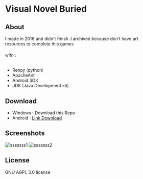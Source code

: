 # Visual Novel Buried


## About
I made in 2016 and didn't finish .I archived because don't have art resources to complete this games

###### with :
- Renpy (python)
- ApacheAnt
- Android SDK
- JDK (Java Development kit)

## Download
- Windows : Download this Repo
- Android : [Link Download](https://www.mirrored.to/files/FSTH2FTD/VNBuried-1.2-release.apk_links
)

## Screenshots
![sssssss1](https://i.imgur.com/0aHOpNf.jpg)
![sssssss2](https://i.imgur.com/AG4A5LS.jpg)

## License
GNU AGPL 3.0 license


